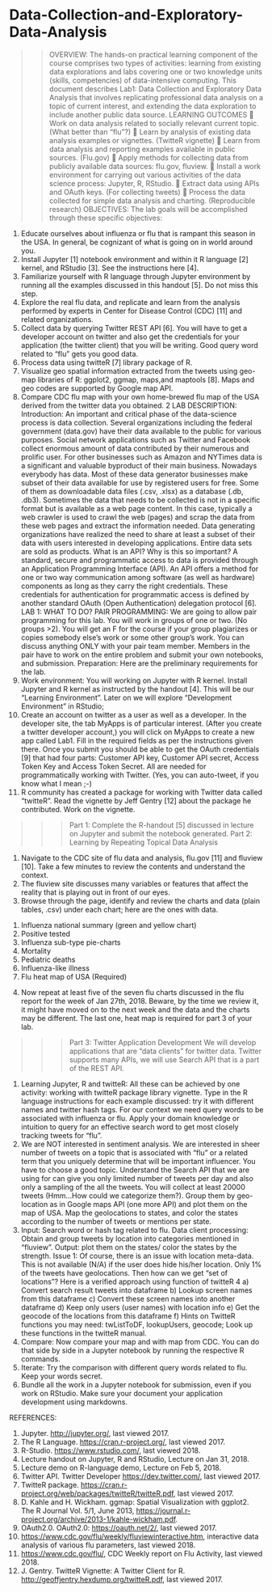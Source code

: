# Data-Collection-and-Exploratory-Data-Analysis


>> OVERVIEW:
The hands-on practical learning component of the course comprises two types of activities: learning from existing data explorations and labs covering one or two knowledge units (skills, competencies) of data-intensive computing. This document describes Lab1: Data Collection and Exploratory Data Analysis that involves replicating professional data analysis on a topic of current interest, and extending the data exploration to include another public data source.
LEARNING OUTCOMES
 Work on data analysis related to socially relevant current topic. (What better than “flu”?)
 Learn by analysis of existing data analysis examples or vignettes. (TwitteR vignette)
 Learn from data analysis and reporting examples available in public sources. (Flu.gov)
 Apply methods for collecting data from publicly available data sources: flu.gov, fluview.
 Install a work environment for carrying out various activities of the data science process: Jupyter, R, RStudio.
 Extract data using APIs and OAuth keys. (For collecting tweets)
 Process the data collected for simple data analysis and charting. (Reproducible research)
>> OBJECTIVES:
The lab goals will be accomplished through these specific objectives:
1. Educate ourselves about influenza or flu that is rampant this season in the USA. In general, be cognizant of what is going on in world around you.
2. Install Jupyter [1] notebook environment and within it R language [2] kernel, and RStudio [3]. See the instructions here [4].
3. Familiarize yourself with R language through Jupyter environment by running all the examples discussed in this handout [5]. Do not miss this step.
4. Explore the real flu data, and replicate and learn from the analysis performed by experts in Center for Disease Control (CDC) [11] and related organizations.
5. Collect data by querying Twitter REST API [6]. You will have to get a developer account on twitter and also get the credentials for your application (the twitter client) that you will be writing. Good query word related to “flu” gets you good data.
6. Process data using twitteR [7] library package of R.
7. Visualize geo spatial information extracted from the tweets using geo-map libraries of R: ggplot2, ggmap, maps,and maptools [8]. Maps and geo codes are supported by Google map API.
8. Compare CDC flu map with your own home-brewed flu map of the USA derived from the twitter data you obtained.
2
LAB DESCRIPTION:
Introduction: An important and critical phase of the data-science process is data collection. Several organizations including the federal government (data.gov) have their data available to the public for various purposes. Social network applications such as Twitter and Facebook collect enormous amount of data contributed by their numerous and prolific user. For other businesses such as Amazon and NYTimes data is a significant and valuable byproduct of their main business. Nowadays everybody has data. Most of these data generator businesses make subset of their data available for use by registered users for free. Some of them as downloadable data files (.csv, .xlsx) as a database (.db, .db3). Sometimes the data that needs to be collected is not in a specific format but is available as a web page content. In this case, typically a web crawler is used to crawl the web (pages) and scrap the data from these web pages and extract the information needed. Data generating organizations have realized the need to share at least a subset of their data with users interested in developing applications. Entire data sets are sold as products.
What is an API? Why is this so important? A standard, secure and programmatic access to data is provided through an Application Programming Interface (API). An API offers a method for one or two way communication among software (as well as hardware) components as long as they carry the right credentials. These credentials for authentication for programmatic access is defined by another standard OAuth (Open Authentication) delegation protocol [6].
LAB 1: WHAT TO DO?
PAIR PROGRAMMING: We are going to allow pair programming for this lab. You will work in groups of one or two. (No groups >2). You will get an F for the course if your group plagiarizes or copies somebody else’s work or some other group’s work. You can discuss anything ONLY with your pair team member. Members in the pair have to work on the entire problem and submit your own notebooks, and submission.
Preparation: Here are the preliminary requirements for the lab.
1. Work environment: You will working on Jupyter with R kernel. Install Jupyter and R kernel as instructed by the handout [4]. This will be our “Learning Environment”. Later on we will explore “Development Environment” in RStudio;
2. Create an account on twitter as a user as well as a developer. In the developer site, the tab MyApps is of particular interest. (After you create a twitter developer account,) you will click on MyApps to create a new app called Lab1. Fill in the required fields as per the instructions given there. Once you submit you should be able to get the OAuth credentials [9] that had four parts: Customer API key, Customer API secret, Access Token Key and Access Token Secret. All are needed for programmatically working with Twitter. (Yes, you can auto-tweet, if you know what I mean ;-)
3. R community has created a package for working with Twitter data called “twitteR”. Read the vignette by Jeff Gentry [12] about the package he contributed. Work on the vignette.
>>> Part 1: Complete the R-handout [5] discussed in lecture on Jupyter and submit the notebook generated. 
>>> Part 2: Learning by Repeating Topical Data Analysis 
1. Navigate to the CDC site of flu data and analysis, flu.gov [11] and fluview [10]. Take a few minutes to review the contents and understand the context.
2. The fluview site discusses many variables or features that affect the reality that is playing out in front of our eyes.
3. Browse through the page, identify and review the charts and data (plain tables, .csv) under each chart; here are the ones with data.
1) Influenza national summary (green and yellow chart)
2) Positive tested
3) Influenza sub-type pie-charts
4) Mortality
5) Pediatric deaths
6) Influenza-like illness
7) Flu heat map of USA (Required)
4. Now repeat at least five of the seven flu charts discussed in the flu report for the week of Jan 27th, 2018. Beware, by the time we review it, it might have moved on to the next week and the data and the charts may be different. The last one, heat map is required for part 3 of your lab.
>>> Part 3: Twitter Application Development 
We will develop applications that are “data clients” for twitter data. Twitter supports many APIs, we will use Search API that is a part of the REST API.
1. Learning Jupyter, R and twitteR: All these can be achieved by one activity: working with twitteR package library vignette. Type in the R language instructions for each example discussed: try it with different names and twitter hash tags. For our context we need query words to be associated with influenza or flu. Apply your domain knowledge or intuition to query for an effective search word to get most closely tracking tweets for “flu”.
2. We are NOT interested in sentiment analysis. We are interested in sheer number of tweets on a topic that is associated with “flu” or a related term that you uniquely determine that will be important influencer. You have to choose a good topic. Understand the Search API that we are using for can give you only limited number of tweets per day and also only a sampling of the all the tweets. You will collect at least 20000 tweets (Hmm…How could we categorize them?). Group them by geo-location as in Google maps API (one more API) and plot them on the map of USA. Map the geolocations to states, and color the states according to the number of tweets or mentions per state.
3. Input: Search word or hash tag related to flu. Data client processing: Obtain and group tweets by location into categories mentioned in “fluview”. Output: plot them on the states/ color the states by the strength.
Issue 1: Of course, there is an issue with location meta-data. This is not available (N/A) if the user does hide his/her location. Only 1% of the tweets have geolocations. Then how can we get “set of locations”?
Here is a verified approach using function of twitteR
4
a) Convert search result tweets into dataframe
b) Lookup screen names from this dataframe
c) Convert these screen names into another dataframe
d) Keep only users (user names) with location info
e) Get the geocode of the locations from this dataframe
f) Hints on TwitteR functions you may need: twListToDF, lookupUsers, geocode; Look up these functions in the twitteR manual.
4. Compare: Now compare your map and with map from CDC. You can do that side by side in a Jupyter notebook by running the respective R commands.
5. Iterate: Try the comparison with different query words related to flu. Keep your words secret.
6. Bundle all the work in a Jupyter notebook for submission, even if you work on RStudio. Make sure your document your application development using markdowns.


REFERENCES:
1. Jupyter. http://jupyter.org/, last viewed 2017.
2. The R Language. https://cran.r-project.org/, last viewed 2017.
3. R-Studio. https://www.rstudio.com/, last viewed 2018.
4. Lecture handout on Jupyter, R and RStudio, Lecture on Jan 31, 2018.
5. Lecture demo on R-language demo, Lecture on Feb 5, 2018.
6. Twitter API. Twitter Developer https://dev.twitter.com/, last viewed 2017.
7. TwitteR package. https://cran.r-project.org/web/packages/twitteR/twitteR.pdf, last viewed 2017.
8. D. Kahle and H. Wickham. ggmap: Spatial Visualization with ggplot2. The R Journal Vol. 5/1, June 2013, https://journal.r-project.org/archive/2013-1/kahle-wickham.pdf.
9. OAuth2.0. OAuth2.0: https://oauth.net/2/, last viewed 2017.
10. https://www.cdc.gov/flu/weekly/fluviewinteractive.htm, interactive data analysis of various flu parameters, last viewed 2018.
11. https://www.cdc.gov/flu/, CDC Weekly report on Flu Activity, last viewed 2018.
12. J. Gentry. TwitteR Vignette: A Twitter Client for R. http://geoffjentry.hexdump.org/twitteR.pdf, last viewed 2017.
